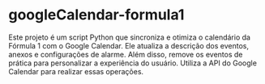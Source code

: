 # googleCalendar-formula1
Este projeto é um script Python que sincroniza e otimiza o calendário da Fórmula 1 com o Google Calendar. Ele atualiza a descrição dos eventos, anexos e configurações de alarme. Além disso, remove os eventos de prática para personalizar a experiência do usuário. Utiliza a API do Google Calendar para realizar essas operações.

